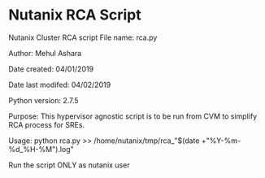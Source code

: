 # Nutanix RCA Script
Nutanix Cluster RCA script
File name: rca.py

Author: Mehul Ashara  

Date created: 04/01/2019

Date last modifed: 04/02/2019

Python version: 2.7.5

Purpose: This hypervisor agnostic script is to be run from CVM to simplify RCA process for SREs. 

Usage: python rca.py >> /home/nutanix/tmp/rca_"$(date +"%Y-%m-%d_%H-%M").log"

Run the script ONLY as nutanix user
